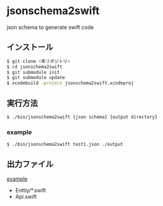 # jsonschema2swift

json schema to generate swift code

## インストール

```.sh
$ git clone <本リポジトリ>
$ cd jsonschema2swift
$ git submodule init
$ git submodule update
$ xcodebuild -project jsonschema2swift.xcodeproj
```

## 実行方法
```.sh
$ ./bin/jsonschema2swift {json schema} {output directory}
```

### example
 
```.sh
$ ./bin/jsonschema2swift test1.json ./output
```


## 出力ファイル
[example](./jsonschema2swiftTest/TestData.bundle/SampleAPITest)

- Enttiy/*.swift
- Api.swift
